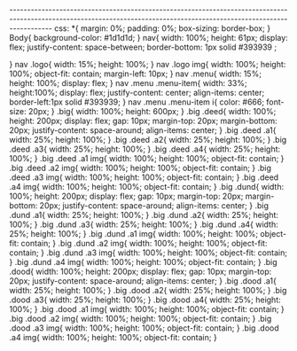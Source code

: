 <!DOCTYPE html>
<html lang="en">
<head>
    <meta charset="UTF-8">
    <meta http-equiv="X-UA-Compatible" content="IE=edge">
    <meta name="viewport" content="width=device-width, initial-scale=1.0">
    <title>Document</title>
    <link rel="stylesheet" href="./style.css">
    <link rel="stylesheet" href="https://cdnjs.cloudflare.com/ajax/libs/font-awesome/6.1.1/css/all.min.css" integrity="sha512-KfkfwYDsLkIlwQp6LFnl8zNdLGxu9YAA1QvwINks4PhcElQSvqcyVLLD9aMhXd13uQjoXtEKNosOWaZqXgel0g==" crossorigin="anonymous" referrerpolicy="no-referrer" />
</head>
<body>
    <nav>
        <div class="logo">
            <img src="./img/logo-white.png" alt="">
        </div>
        <div class="menu">
            <div class="menu-item">
                <i class="fa-solid fa-magnifying-glass"></i>
            </div>
            <div class="menu-item">
                <i class="fa-solid fa-film"></i>
            </div>
            <div class="menu-item">
                <i class="fa-solid fa-bars"></i>
            </div>
        </div>
    </nav>
    <div class="big">
        <div class="deed">
            <div class="a1">
                <img src="./img/1.jpg" alt="">
            </div>
            <div class="a2">
                <img src="./img/2.jpg" alt="">
            </div>
            <div class="a3">
                <img src="./img/3.jpg" alt="">
            </div>
            <div class="a4">
                <img src="./img/4.jpg" alt="">
            </div>
        </div>
        <div class="dund">
            <div class="a1">
                <img src="./img/5.jpg" alt="">
            </div>
            <div class="a2">
                <img src="./img/6.jpg" alt="">
            </div>
            <div class="a3">
                <img src="./img/7.jpg" alt="">
            </div>
            <div class="a4">
                <img src="./img/8.png" alt="">
            </div>
        </div>
        <div class="dood">
            <div class="a1">
                <img src="./img/9.png" alt="">
            </div>
            <div class="a2">
                <img src="./img/10.jpg" alt="">
            </div>
            <div class="a3">
                <img src="./img/11.jpg" alt="">
            </div>
            <div class="a4">
                <img src="./img/12.jpg" alt="">
            </div>
        </div>
</body>
</html>
  ------------------------------------------------------------------------------------------------------------------------------------------------------------------------
  css:
  *{
    margin: 0%;
    padding: 0%;
    box-sizing: border-box;
}
Body{
    background-color: #1d1d1d;
}
nav{
    width: 100%;
    height: 61px;
    display: flex;
    justify-content: space-between;
    border-bottom: 1px solid #393939 ;

}
nav .logo{
    width: 15%;
    height: 100%;
}
nav .logo img{
    width: 100%;
    height: 100%;
    object-fit: contain;
    margin-left: 10px;
}
nav .menu{
    width: 15%;
    height: 100%;
    display: flex;
}
nav .menu .menu-item{
    width: 33%;
    height:100%;
    display: flex;
    justify-content: center;
    align-items: center;
    border-left:1px solid #393939;
}
nav .menu .menu-item i{
    color: #666;
    font-size: 20px;
}
.big{
    width: 100%;
    height: 600px;
}
.big .deed{
    width: 100%;
    height: 200px;
    display: flex;
    gap: 10px;
    margin-top: 20px;
    margin-bottom: 20px;
    justify-content: space-around;
    align-items: center;
}
.big .deed .a1{
    width: 25%;
    height: 100%;
}
.big .deed .a2{
    width: 25%;
    height: 100%;
}
.big .deed .a3{
    width: 25%;
    height: 100%;
}
.big .deed .a4{
    width: 25%;
    height: 100%;
}
.big .deed .a1 img{
    width: 100%;
    height: 100%;
    object-fit: contain;
}
.big .deed .a2 img{
    width: 100%;
    height: 100%;
    object-fit: contain;
}
.big .deed .a3 img{
    width: 100%;
    height: 100%;
    object-fit: contain;
}
.big .deed .a4 img{
    width: 100%;
    height: 100%;
    object-fit: contain;
}
.big .dund{
    width: 100%;
    height: 200px;
    display: flex;
    gap: 10px;
    margin-top: 20px;
    margin-bottom: 20px;
    justify-content: space-around;
    align-items: center;
}
.big .dund .a1{
    width: 25%;
    height: 100%;
}
.big .dund .a2{
    width: 25%;
    height: 100%;
}
.big .dund .a3{
    width: 25%;
    height: 100%;
}
.big .dund .a4{
    width: 25%;
    height: 100%;
}
.big .dund .a1 img{
    width: 100%;
    height: 100%;
    object-fit: contain;
}
.big .dund .a2 img{
    width: 100%;
    height: 100%;
    object-fit: contain;
}
.big .dund .a3 img{
    width: 100%;
    height: 100%;
    object-fit: contain;
}
.big .dund .a4 img{
    width: 100%;
    height: 100%;
    object-fit: contain;
}
.big .dood{
    width: 100%;
    height: 200px;
    display: flex;
    gap: 10px;
    margin-top: 20px;
    justify-content: space-around;
    align-items: center;
}
.big .dood .a1{
    width: 25%;
    height: 100%;
}
.big .dood .a2{
    width: 25%;
    height: 100%;
}
.big .dood .a3{
    width: 25%;
    height: 100%;
}
.big .dood .a4{
    width: 25%;
    height: 100%;
}
.big .dood .a1 img{
    width: 100%;
    height: 100%;
    object-fit: contain;
}
.big .dood .a2 img{
    width: 100%;
    height: 100%;
    object-fit: contain;
}
.big .dood .a3 img{
    width: 100%;
    height: 100%;
    object-fit: contain;
}
.big .dood .a4 img{
    width: 100%;
    height: 100%;
    object-fit: contain;
}
